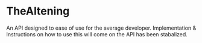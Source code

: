 <h1>TheAltening</h1>
<p>
An API designed to ease of use for the average developer.
Implementation & Instructions on how to use this will come on the API has been stabalized.
</p>